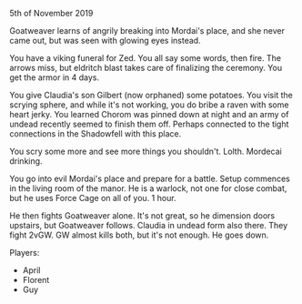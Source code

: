 5th of November 2019

Goatweaver learns of angrily breaking into Mordai's place, and she never came out, but was seen with glowing eyes instead.

You have a viking funeral for Zed. You all say some words, then fire. The arrows miss, but eldritch blast takes care of finalizing the ceremony.
You get the armor in 4 days.

You give Claudia's son Gilbert (now orphaned) some potatoes.
You visit the scrying sphere, and while it's not working, you do bribe a raven with some heart jerky. You learned Chorom was pinned down at night and an army of undead recently seemed to finish them off. Perhaps connected to the tight connections in the Shadowfell with this place.

You scry some more and see more things you shouldn't. Lolth. Mordecai drinking.

You go into evil Mordai's place and prepare for a battle. Setup commences in the living room of the manor.
He is a warlock, not one for close combat, but he uses Force Cage on all of you. 1 hour.

He then fights Goatweaver alone. It's not great, so he dimension doors upstairs, but Goatweaver follows. Claudia in undead form also there. They fight 2vGW.
GW almost kills both, but it's not enough. He goes down.

Players:
- April
- Florent
- Guy